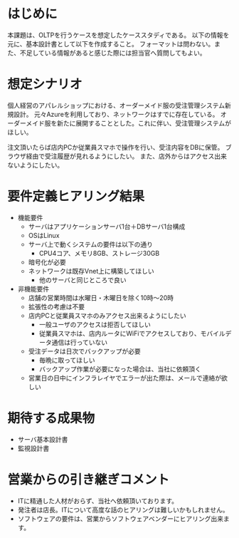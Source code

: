 # はじめに
本課題は、OLTPを行うケースを想定したケーススタディである。
以下の情報を元に、基本設計書として以下を作成すること。
フォーマットは問わない。また、不足している情報があると感じた際には担当官へ質問してもよい。

# 想定シナリオ
個人経営のアパレルショップにおける、オーダーメイド服の受注管理システム新規設計。
元々Azureを利用しており、ネットワークはすでに存在している。
オーダーメイド服を新たに展開することとした。これに伴い、受注管理システムがほしい。

注文頂いたらば店内PCか従業員スマホで操作を行い、受注内容をDBに保管。
ブラウザ経由で受注履歴が見れるようにしたい。
また、店外からはアクセス出来ないようにしたい。

# 要件定義ヒアリング結果

* 機能要件
  * サーバはアプリケーションサーバ1台＋DBサーバ1台構成
  * OSはLinux
  * サーバ上で動くシステムの要件は以下の通り
    * CPU4コア、メモリ8GB、ストレージ30GB
  * 暗号化が必要
  * ネットワークは既存Vnet上に構築してほしい
    * 他のサーバと同じところで良い
* 非機能要件
  * 店舗の営業時間は水曜日・木曜日を除く10時〜20時
  * 拡張性の考慮は不要
  * 店内PCと従業員スマホのみアクセス出来るようにしたい
    * 一般ユーザのアクセスは拒否してほしい
    * 従業員スマホは、店内ルータにWiFiでアクセスしており、モバイルデータ通信は行っていない
  * 受注データは日次でバックアップが必要
    * 毎晩に取ってほしい
    * バックアップ作業が必要になった場合は、当社に依頼頂く
  * 営業日の日中にインフラレイヤでエラーが出た際は、メールで連絡が欲しい

# 期待する成果物

* サーバ基本設計書
* 監視設計書

# 営業からの引き継ぎコメント

* ITに精通した人材がおらず、当社へ依頼頂いております。
* 発注者は店長。ITについて高度な話のヒアリングは難しいかもしれません。
* ソフトウェアの要件は、営業からソフトウェアベンダーにヒアリング出来ます。